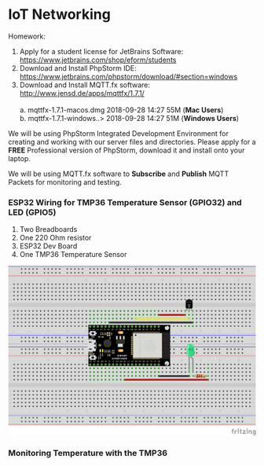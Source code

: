 # IoT Networking

Homework:
1. Apply for a student license for JetBrains Software: https://www.jetbrains.com/shop/eform/students
2. Download and Install PhpStorm IDE: https://www.jetbrains.com/phpstorm/download/#section=windows
3. Download and Install MQTT.fx software: http://www.jensd.de/apps/mqttfx/1.7.1/</br></br>
   a. mqttfx-1.7.1-macos.dmg  2018-09-28 14:27   55M  (**Mac Users**)</br>
   b. mqttfx-1.7.1-windows..> 2018-09-28 14:27   51M  (**Windows Users**)</br>

We will be using PhpStorm Integrated Development Environment for creating and working with our server files and directories. Please apply for a **FREE** Professional version of PhpStorm, download it and install onto your laptop.

We will be using MQTT.fx software to **Subscribe** and **Publish** MQTT Packets for monitoring and testing.

### ESP32 Wiring for TMP36 Temperature Sensor (GPIO32) and LED (GPIO5)

1. Two Breadboards
2. One 220 Ohm resistor
3. ESP32 Dev Board
4. One TMP36 Temperature Sensor

![Wiring](images/IotNetworkingWiring.png)

### Monitoring Temperature with the TMP36



